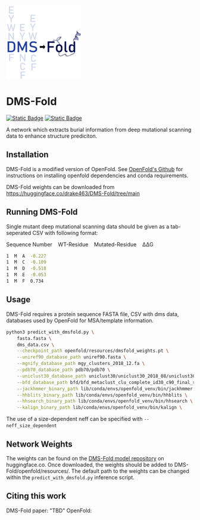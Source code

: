 <img src="imgs/dmsfold_logo.png" width="200" height="200"/>

# DMS-Fold

[![Static Badge](https://img.shields.io/badge/DMS--Fold-Weights-blue)](https://huggingface.co/drake463/DMS-Fold/tree/main)       [![Static Badge](https://img.shields.io/badge/DMS--Fold-TrainingSet-green)]()

A network which extracts burial information from deep mutational scanning data to enhance structure prediciton.

## Installation

DMS-Fold is a modified version of OpenFold. See [OpenFold's Github](https://github.com/aqlaboratory/openfold) for instructions on installing openfold dependencies and conda requirements.

DMS-Fold weights can be downloaded from https://huggingface.co/drake463/DMS-Fold/tree/main

## Running DMS-Fold

Single mutant deep mutational scanning data should be given as a tab-seperated CSV with following format:

Sequence Number&nbsp;&nbsp;&nbsp;&nbsp;WT-Residue&nbsp;&nbsp;&nbsp;&nbsp;Mutated-Residue&nbsp;&nbsp;&nbsp;&nbsp;ΔΔG

```bash
1  M  A  -0.227
1  M  C  -0.109
1  M  D  -0.518
1  M  E  -0.053
1  M  F  0.734
```  

## Usage
DMS-Fold requires a protein sequence FASTA file, CSV with dms data, databases used by OpenFold for MSA/template information.
 
```bash
python3 predict_with_dmsfold.py \
    fasta.fasta \
    dms_data.csv \
    --checkpoint_path openfold/resources/dmsfold_weights.pt \
    --uniref90_database_path uniref90.fasta \
    --mgnify_database_path mgy_clusters_2018_12.fa \
    --pdb70_database_path pdb70/pdb70 \
    --uniclust30_database_path uniclust30/uniclust30_2018_08/uniclust30_2018_08 \
    --bfd_database_path bfd/bfd_metaclust_clu_complete_id30_c90_final_seq.sorted_opt \
    --jackhmmer_binary_path lib/conda/envs/openfold_venv/bin/jackhmmer \
    --hhblits_binary_path lib/conda/envs/openfold_venv/bin/hhblits \
    --hhsearch_binary_path lib/conda/envs/openfold_venv/bin/hhsearch \
    --kalign_binary_path lib/conda/envs/openfold_venv/bin/kalign \
```
The use of a size-dependent neff can be specified with `--neff_size_dependent`

## Network Weights
The weights can be found on the [DMS-Fold model repository](https://huggingface.co/drake463/DMS-Fold/tree/main) on huggingface.co. Once downloaded, the weights should be added to DMS-Fold/openfold/resources/. The default path to the weights can be changed within the `predict_with_dmsfold.py` inference script.

## Citing this work
DMS-Fold paper: "TBD"
OpenFold: 
